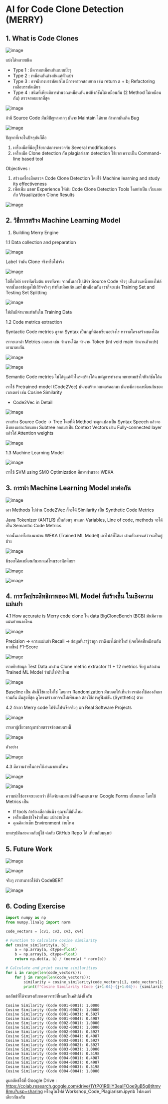 # AI for Code Clone Detection (MERRY)

## 1. What is Code Clones

![image](https://github.com/user-attachments/assets/104a40f3-86c7-4eb8-af17-b2a6bea474af)

แบ่งได้หลายชนิด 
* Type 1 : มีความเหมือนกันแบบเป๊ะๆ 
* Type 2 : เหมือนกันต่างกันแค่ตัวแปร
* Type 3 : อาจมีบางบรรทัดแก้ไข มีการตรวจสอบยาก เช่น return a + b; Refactoring เหลือบรรทัดเดียว
* Type 4 : ชนิดที่เพียงมีการคำนวณเหมือนกัน แต่ฟังก์ชันไม่เหมือนกัน (2 Method ไม่เหมือนกัน) ตรวจสอบยากที่สุด

![image](https://github.com/user-attachments/assets/b3a51efd-4de6-4475-b7b2-bd4f63f83d25)

ถ้ามี Source Code มันมีปัญหามากๆ มันจะ Maintain ได้ยาก ถ้าหากมันเกิด Bug

![image](https://github.com/user-attachments/assets/5cb1a17c-9071-44ee-8e91-188cf4f5e00c)

ปัญหาที่เจอในปัจจุบันก็คือ

1. เครื่องมือที่มีอยู่ใช้ยากต่อการตรวจจับ Several modifications
2. เครื่องมือ Clone detection กับ plagiarism detection ใช้ยากเพราะเป็น Command-line based tool

Objectives :

1. สร้างเครื่องมือตรวจ Code Clone Detection โดยใช้ Machine learning and study its effectiveness
2. เพื่อเพิ่ม user Experience ให้กับ Code Clone Detection Tools โดยทำเป็น เว็บแอพ กับ Visualization Clone Results

![image](https://github.com/user-attachments/assets/7ea27cf5-ceb2-46a0-b3ea-86ad4cf9dc67)

## 2. วิธีการสร้าง Machine Learning Model

1. Building Merry Engine

  1.1 Data collection and preparation

![image](https://github.com/user-attachments/assets/b652a6b5-191f-40b1-bd8e-dc75b653a309)

Label ว่ามัน Clone จริงหรือไม่จริง

![image](https://github.com/user-attachments/assets/10152d9a-4f73-4cb7-9051-6176cfde57d2)

ได้ชื่อไฟล์ บรรทัดเริ่มต้น บรรทัดจบ จากนั้นเอาไปเสิร์จ Source Code จริงๆ เป็นส่วนหนึ่งของไฟล์ จากนั้นเอาข้อมูลไปเสิร์จจริงๆ
ทำที่เหมือนกันและไม่เหมือนกัน เราก็จะแบ่ง Training Set and Testing Set Splitting

![image](https://github.com/user-attachments/assets/24e26621-35e3-455d-bf38-a07e3ee06e3f)

ให้มันมีจำนวนเท่ากันใน Training Data

  1.2 Code metrics extraction

Syntactic Code metrics ดูจาก Syntax เป็นกฎที่ต้องเขียนอย่างไร หาจากโครงสร้างของโค้ด

เราจะเอาค่า Metrics ออกมา เช่น จำนวนโค้ด จำนวน Token (int void main จำนวนตัวแปร) เอามาลบกัน

![image](https://github.com/user-attachments/assets/ea2ea3bb-0c4c-4f6d-a35e-010e29897de5)

![image](https://github.com/user-attachments/assets/8ba00d20-f312-4993-a689-8472c5c025b7)

Semantic Code metrics ไม่ได้ดูแค่ตัวโครงสร้างโค้ด แต่ดูการทำงาน พยายามเข้าใจฟังก์ชันโค้ด

เราใช้ Pretrained-model (Code2Vec) มันจะสร้างเวกเตอร์ออกมา มันจะมีความเหมือนกันของเวกเตอร์ เช่น Cosine Similarity 

* Code2Vec in Detail

![image](https://github.com/user-attachments/assets/73a2a508-9137-4a0a-ba32-9bdb93475fcf)

เราสร้าง Source Code -> Tree โดยที่มี Method จะถูกแปลงเป็น Syntax Speech แล้วจะดึงของแต่ละก้อนของ Subtree ออกมาเป็น Context Vectors
ผ่าน Fully-connected layer แล้วใส่ Attention weights

![image](https://github.com/user-attachments/assets/3011e899-b3d7-4810-9811-8475470ff2ad)

  1.3 Machine Learning Model

![image](https://github.com/user-attachments/assets/eba01a9c-3d63-4fec-90b7-db4749f62bad)

เราใช้ SVM using SMO Optimization ศึกษาผ่านของ WEKA


## 3. การนำ Machine Learning Model มาต่อกัน

![image](https://github.com/user-attachments/assets/ea292c0d-7e0a-4316-b128-c9f2d6804421)

เอา Methods ไปผ่าน Code2Vec ก็จะได้ Similarity เป็น Synthetic Code Metrics

Java Tokenizer (ANTLR) เป็นก้อนๆ มาแตก Variables, Line of code, methods จะได้เป็น Semantic Code Metrics

จากนั้นเอาทั้งสองมาผ่าน WEKA (Trained ML Model) เอาไฟล์ที่ได้มา ผ่านตัวเทรนด์ว่าจะเป็นคู่บ้าง

![image](https://github.com/user-attachments/assets/dab3b74c-243e-44a6-850f-989d1d07f8a5)

มีซอสโค้ดเหมือนกันมากแค่ไหนของนักศึกษา

![image](https://github.com/user-attachments/assets/e4dc23e3-979c-4407-b58c-c6690afc46a7)

![image](https://github.com/user-attachments/assets/9e002eff-db15-41cb-97dc-d1ebaeccc4eb)

## 4. การวัดประสิทธิภาพของ ML Model ที่สร้างขึ้น ในเชิงความแม่นยำ

4.1 How accurate is Merry code clone ใน data BigCloneBench (BCB) มันมีความแม่นยำขนาดไหน

![image](https://github.com/user-attachments/assets/e8b2ffdf-bf88-445e-a118-8d72ffe8707c)

Precision -> ความแม่นยำ
Recall -> ข้อมูลที่เรารู้ว่าถูก เราดึงมาได้เท่าไหร่ (เจอโค้ดที่เหมือนกันมากขึ้น)
F1-Score

![image](https://github.com/user-attachments/assets/48088afe-21eb-4f4e-aa68-66fc1871a46b)

เราหยิบข้อมูล Test Data มาผ่าน Clone metric extractor 11 + 12 metrics จับคู่ แล้วผ่าน Trained ML Model ว่ามันใช่จริงไหม

![image](https://github.com/user-attachments/assets/9a125d3b-4e18-402a-af5a-ce7c88b6390c)

Baseline เป็น อันนี้ใช่และไม่ใช่ โดยการ Randomization
มันบอกให้เห็นว่า เราต้องใช้สองอันมารวมกัน มันสูงที่สุด ดูโครงสร้างอาจจะไม่เพียงพอ ต้องใช้การดูฟังก์ชัน (Synthetic) ด้วย

4.2 ถ้าเอา Merry code ไปรันโปรเจ็คจริงๆ on Real Software Projects

![image](https://github.com/user-attachments/assets/e25132f6-0bb4-4b3f-ba7a-ab3a6275cf9f)

เราเอาผู้เชี่ยวชาญมาช่วยตรวจข้อสอบตรงนี้

![image](https://github.com/user-attachments/assets/bf40204d-d58c-45ca-ac31-0295b0c2d966)

ตัวอย่าง

![image](https://github.com/user-attachments/assets/e6202e9c-071f-4e5f-a81f-3d559a4c28de)


4.3 มีความง่ายในการใช้งานมากแค่ไหน

![image](https://github.com/user-attachments/assets/a19c83f1-918c-4867-b18d-631d9de677a3)

![image](https://github.com/user-attachments/assets/9d843977-6141-42f9-b166-305aded71207)

ความน่าใช้อาจจะเยอะกว่า ก็คือจับคนมาแล้วก็วัดคะแนนจาก Google Forms เนี่ยแหละ โดยใช้ Metrics เป็น

- If tools ถ้าต้องเลือกอันนึง คุณจะใช้มันไหม
- เครื่องมือเข้าใจง่ายไหม แปลง่ายไหม
- คุณคิดว่าเซ็ท Environment ง่ายไหม

บทสรุปมันสะดวกกับผู้ใช้ ต่อกับ GitHub Repo ได้ เทียบกับมนุษย์

## 5. Future Work

![image](https://github.com/user-attachments/assets/f2d5933e-e1bc-4e84-b8e5-44120c0d353a)

![image](https://github.com/user-attachments/assets/d2a3ce57-34ae-4ce4-bee0-679c0f5dc227)

จริงๆ เราสามารถใช้ตัว CodeBERT

![image](https://github.com/user-attachments/assets/86461382-8faf-4e4a-bd71-bfc1afff011b)

## 6. Coding Exercise

``` python 
import numpy as np
from numpy.linalg import norm

code_vectors = [cv1, cv2, cv3, cv4]

# Function to calculate cosine similarity
def cosine_similarity(a, b):
    a = np.array(a, dtype=float)
    b = np.array(b, dtype=float)
    return np.dot(a, b) / (norm(a) * norm(b))

# Calculate and print cosine similarities
for i in range(len(code_vectors)):
    for j in range(len(code_vectors)):
        similarity = cosine_similarity(code_vectors[i], code_vectors[j])
        print(f"Cosine Similarity (Code {i+1:04}-{j+1:04}): {similarity:.4f}")
```

ผลลัพธ์ที่ได้จะตรงกับของอาจารย์ที่เฉลยในคลิปดังนี้ครับ 

```
Cosine Similarity (Code 0001-0001): 1.0000
Cosine Similarity (Code 0001-0002): 1.0000
Cosine Similarity (Code 0001-0003): 0.5927
Cosine Similarity (Code 0001-0004): 0.4987
Cosine Similarity (Code 0002-0001): 1.0000
Cosine Similarity (Code 0002-0002): 1.0000
Cosine Similarity (Code 0002-0003): 0.5927
Cosine Similarity (Code 0002-0004): 0.4987
Cosine Similarity (Code 0003-0001): 0.5927
Cosine Similarity (Code 0003-0002): 0.5927
Cosine Similarity (Code 0003-0003): 1.0000
Cosine Similarity (Code 0003-0004): 0.5198
Cosine Similarity (Code 0004-0001): 0.4987
Cosine Similarity (Code 0004-0002): 0.4987
Cosine Similarity (Code 0004-0003): 0.5198
Cosine Similarity (Code 0004-0004): 1.0000
```

ดูผลลัพธ์ได้ที่ Google Drive : https://colab.research.google.com/drive/1YtP01R6IiY3eaIFOoe9uB5g8tltmv8mu?usp=sharing
หรือดูในไฟล์ Workshop_Code_Plagiarism.ipynb โฟลเดอร์เดียวกันครับ 






